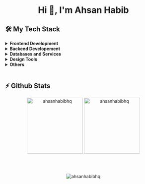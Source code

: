 <h1 align="center">Hi 👋, I'm Ahsan Habib</h1>

<h2>🛠 My Tech Stack</h2>

<details>
    <summary><b>Frontend Development</b></summary>
    <br/>
    <img src="https://skillicons.dev/icons?i=html,css,sass,tailwind,bootstrap,js,react,redux,graphql,jest,webpack" />
</details>

<details>
    <summary><b>Backend Developement</b></summary>
    <br>
    <img src="https://skillicons.dev/icons?i=nodejs,nextjs,express,pug,py,flask,php,laravel" />
</details>

<details>
    <summary><b>Databases and Services</b></summary>
    <br>
    <img src="https://skillicons.dev/icons?i=mysql,postgres,sqlite,mongodb,firebase" />
</details>

<details>
    <summary><b>Design Tools</b></summary>
    <br>
    <img src="https://skillicons.dev/icons?i=figma,xd,ps,ai" />
</details>

<details>
    <summary><b>Others</b></summary>
    <br>
    <img src="https://skillicons.dev/icons?i=linux,docker,kubernetes,git,github,nginx,jenkins" />
</details>
<br/>



<h2>⚡ Github Stats</h2>
<p align="center">
    <img height="180em" src="https://github-readme-stats.vercel.app/api/top-langs?username=ahsanhabibhq&show_icons=true&locale=en&layout=compact" alt="ahsanhabibhq" />
    <img height="180em" src="https://github-readme-stats.vercel.app/api?username=ahsanhabibhq&show_icons=true&locale=en" alt="ahsanhabibhq" />
</p>
<br/><br/>

<p align="center">
  <img src="https://komarev.com/ghpvc/?username=ahsanhabibhq&label=Profile%20views&color=0e75b6&style=flat" alt="ahsanhabibhq" />
</p>


<!-- <h3 align="left">Support:</h3>
<p>
    <a href="https://www.buymeacoffee.com/ahsanhabib"><img align="left" src="https://cdn.buymeacoffee.com/buttons/v2/default-yellow.png" height="50" width="210" alt="ahsanhabib" /></a>
</p>
<br>
<br> -->

<!-- <p>
    <img align="center" src="https://github-readme-streak-stats.herokuapp.com/?user=nashabibah&" alt="nashabibah" />
</p> -->
